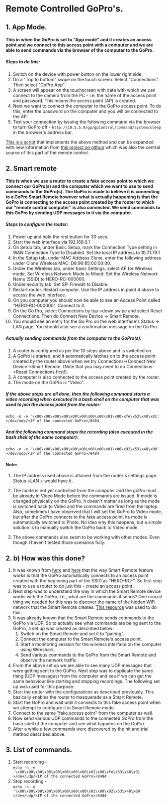 # Remote Controlled GoPro's.

## 1. App Mode.
#### This in when the GoPro is set to "App mode" and it creates an access point and we connect to this access point with a computer and we are able to send commands via the browser of the computer to the GoPro.
##### Steps to do this:

1. Switch on the device with power button on the lower right side.
2. Do a "Top to bottom" swipe on the touch screen. Select "Connections". Then select "GoPro App".
3. A screen will appear on the touchscreen with data with which
we can connect to the camera from the PC - i.e. the name of the access point and password. This means the access point (AP) is created.
4. Next we want to connect the computer to the GoPro access point. To do this, enter the  password on the computer and you will be connected to the AP.
5. Test your connection by issuing the following command via the browser to turn GoPro off - `http://10.5.5.9/gp/gpControl/command/system/sleep` in the browser's address bar.

[This is a script](https://gitlab.hrz.tu-chemnitz.de/righ--tu-chemnitz.de/righ-gopro-wifi-remotecontrol_poc/blob/master/GP_Record.py) that implements the above method and can be expanded with new information from [this project on github](https://github.com/KonradIT/goprowifihack) which was also the central source of this part of the remote control.

## 2.  Smart remote  
#### This is when we use a router to create a fake access point to which we connect our GoPro(s) and the computer which we want to use to send commands to the GoPro(s). The GoPro is made to believe it is connecting to a GoPro Smart Remote however what is actually happening is that the GoPro is connecting to the access point created by the router to which our "remote control computer" is also connected. We send commands to this GoPro by sending UDP messages to it via the computer.

##### Steps to configure the router:
1. Power up and hold the rest button for 30 secs.
2. Start the web interface via 192.168.0.1
3. On Setup tab, under Basic Setup, mark the Connection Type setting in WAN Connection Type to Disabled. Set the local IP address to 10.71.79.1
4. In the Setup tab, under MAC Address Clone, enter the following address under Clone Wireless MAC: D8:96:85:00:00:00.
5. Under the Wireless tab, under basic Settings, select AP for Wireless mode. Set Wireless Network Mode to Mixed. Set the Wireless Network Name (SSID) to HERO-RC-000000.
6. Under security tab, Set SPI Firewall to Disable.
7. Restart router. Restart computer. Use the IP address in point 4 above to access the web interface.
8. On you computer you should now be able to see an Access Point called "HERO-RC-000000". Connect to it.
9. On the Go Pro, select Connections by top->down swipe and select Reset Connections. Then do Connect New Device -> Smart Remote.
10. You should see an entry for the Go Pro on the web interface's Status -> LAN page. You should also see a confirmation message on the Go Pro.

##### Actually sending commands from the computer to the GoPro(s):
1. A router is configured as per the 10 steps above and is switched on.
2. A GoPro is started, and it automatically latches on to the access point created by the router above when we try Connections->Connect New Device->Smart Remote. (Note that you may need to do Connections->Reset Connections first!).
3. A computer is also connected to the access point created by the router.
4. The mode on the GoPro is "Video".

##### If the above steps are all done, then the following command starts a video recording when executed in a bash shell on the computer that was used to join the access point from the router:
`echo -n -e '\x00\x00\x00\x00\x00\x00\x00\x00\x01\x00\xfe\x53\x48\x01' >/dev/udp/<IP of the connected GoPro>/8484`

##### And the following command stops the recording (also executed in the bash shell of the same computer):
`echo -n -e '\x00\x00\x00\x00\x00\x00\x00\x00\x01\x00\x92\x53\x48\x00' >/dev/udp/<IP of the connected GoPro>/8484`

#### Note:
1. The IP address used above is attained from the router's settings page. Status->LAN-> would have it.

2. The mode is not yet controlled from the computer and the goPro must be already in Video Mode before the commands are issued. If mode is changed physically on the GoPro, it doesn't matter as long as the mode is switched back to Video and the commands are fired from the laptop. Also, sometimes I have observed that I will set the GoPro to Video mode, but after the GoPro connects to the fake access point, its mode is automatically switched to Photo. No idea why this happens, but a simple solution is to manually switch the GoPro back to Video mode.

3. The above commands also seem to be working with other modes. Even though I haven't tested those scenarios fully.

## 2. b) How was this done?
1. It was known from [here](http://azzure.org/gopro/index.htm) and [here](https://goprohero.readthedocs.io/en/latest/Wifi%20Research/) that the way Smart Remote feature works is that the GoPro automatically connects to an access point created with the beginning part of the SSID as "HERO-RC-". So first step was to use a router to do just this - create an access point.
2. Next step was to understand the way in which the Smart Remote device works with the GoPro, i.e., what are the commands it sends? One crucial thing we needed for this was to discover the name of the hidden WiFi network that the Smart Remote creates. [This resource](https://kalitutorial.com/node/2) was used to do this.
3. It was already known that the Smart Remote sends commands to the GoPro via UDP. So to actually see what commands are being sent to the GoPro, a set up was created as described below:
   1. Switch on the Smart Remote and set it to "pairing".
   2. Connect the computer to the Smart Remote's access point.
   3. Start a monitoring session for the wireless interface on the computer using Wireshark.
   4. Send various commands to the GoPro from the Smart Remote and observe the network traffic.
4. From the above set up we are able to see many UDP messages that were getting sent to the GoPro. Next step was to duplicate the same thing (UDP messages) from the computer and see if we can get the same behaviour like starting and stopping recordings. The following set up was used for this purpose:
  1. Start the router with the configurations as described previously. This basically enables the router to masquerade as a Smart Remote.
  2. Start the GoPro and wait until it connects to this fake access point when we attempt to configure it in Smart Remote mode.
  3. Connect to the same "fake access point" from the computer as well.
  4. Now send various UDP commands to the connected GoPro from the bash shell of the computer and see what happens on the GoPro.
5. After a while a few commands were discovered by the hit and trial method described above.

## 3. List of commands.

1. Start recording -   
`echo -n -e '\x00\x00\x00\x00\x00\x00\x00\x00\x01\x00\xfe\x53\x48\x01' >/dev/udp/<IP of the connected GoPro>/8484`
2. Stop recording -    
`echo -n -e '\x00\x00\x00\x00\x00\x00\x00\x00\x01\x00\x92\x53\x48\x00' >/dev/udp/<IP of the connected GoPro>/8484`
